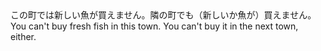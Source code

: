 <tr><td>この町では新しい魚が買えません。隣の町でも（新しいか魚が）買えません。<td><tr><tr><td>You can't buy fresh fish in this town. You can't buy it in the next town, either.<td><tr></table>

